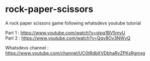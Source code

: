 # rock-paper-scissors
A rock paper scissors game following whatsdevs youtube tutorial


Part 1 : https://www.youtube.com/watch?v=qipq1BV5myU <br>
Part 2 : https://www.youtube.com/watch?v=Qqy8Ov3NWvQ

Whatsdevs channel : https://www.youtube.com/channel/UC0tRdbXVDbhaRvZPKsRgmxg
